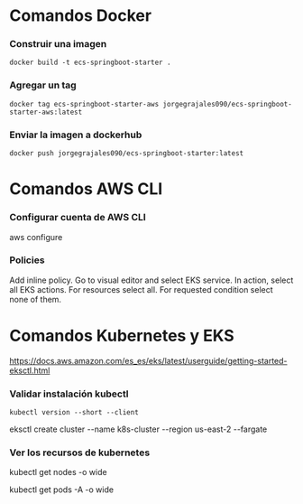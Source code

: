 # Comandos Docker

### Construir una imagen
```
docker build -t ecs-springboot-starter .
```

### Agregar un tag
```
docker tag ecs-springboot-starter-aws jorgegrajales090/ecs-springboot-starter-aws:latest
```

### Enviar la imagen a dockerhub
```
docker push jorgegrajales090/ecs-springboot-starter:latest
```

# Comandos AWS CLI

### Configurar cuenta de AWS CLI
aws configure


### Policies
Add inline policy.
Go to visual editor and select EKS service.
In action, select all EKS actions.
For resources select all.
For requested condition select none of them.


# Comandos Kubernetes y EKS
https://docs.aws.amazon.com/es_es/eks/latest/userguide/getting-started-eksctl.html

### Validar instalación kubectl
```
kubectl version --short --client
```

eksctl create cluster --name k8s-cluster --region us-east-2 --fargate

### Ver los recursos de kubernetes

kubectl get nodes -o wide

kubectl get pods -A -o wide
